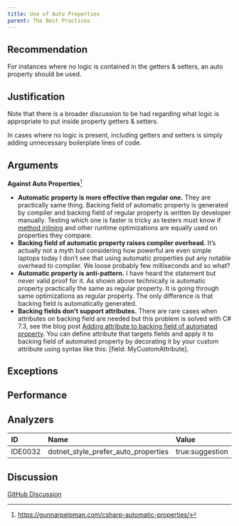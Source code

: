 ```yaml
---
title: Use of Auto Properties
parent: The Best Practices
---
```


## Recommendation

For instances where no logic is contained in the getters & setters, an auto property should be used.

## Justification

Note that there is a broader discussion to be had regarding what logic is appropriate to put inside property getters & setters.

In cases where no logic is present, including getters and setters is simply adding unnecessary boilerplate lines of code.

## Arguments

**Against Auto Properties**[^1]

* **Automatic property is more effective than regular one.** They are practically same thing. Backing field of automatic property is generated by compiler and backing field of regular property is written by developer manually. Testing which one is faster is tricky as testers must know if [method inlining](https://docs.microsoft.com/en-us/archive/blogs/davidnotario/jit-optimizations-inlining-ii) and other runtime optimizations are equally used on properties they compare.
* **Backing field of automatic property raises compiler overhead.** It’s actually not a myth but considering how powerful are even simple laptops today I don’t see that using automatic properties put any notable overhead to compiler. We loose probably few milliseconds and so what?
* **Automatic property is anti-pattern.** I have heard the statement but never valid proof for it. As shown above technically is automatic property practically the same as regular property. It is going through same optimizations as regular property. The only difference is that backing field is automatically generated.
* **Backing fields don’t support attributes.** There are rare cases when attributes on backing field are needed but this problem is solved with C# 7.3, see the blog post [Adding attribute to backing field of automated property](https://gunnarpeipman.com/csharp/backing-field-attribute/). You can define attribute that targets fields and apply it to backing field of automated property by decorating it by your custom attribute using syntax like this: [field: MyCustomAttribute].

## Exceptions

## Performance

## Analyzers

| ID | Name | Value
|:-|:-|:-|
| IDE0032 | dotnet_style_prefer_auto_properties | true:suggestion |

## Discussion

[GitHub Discussion]()

[^1]: https://gunnarpeipman.com/csharp-automatic-properties/